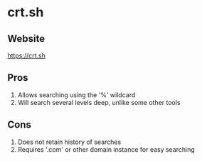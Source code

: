 # crt.sh
## Website
https://crt.sh
## Pros
1.  Allows searching using the '%' wildcard
1.  Will search several levels deep, unlike some other tools

## Cons
1.  Does not retain history of searches
1.  Requires '.com' or other domain instance for easy searching